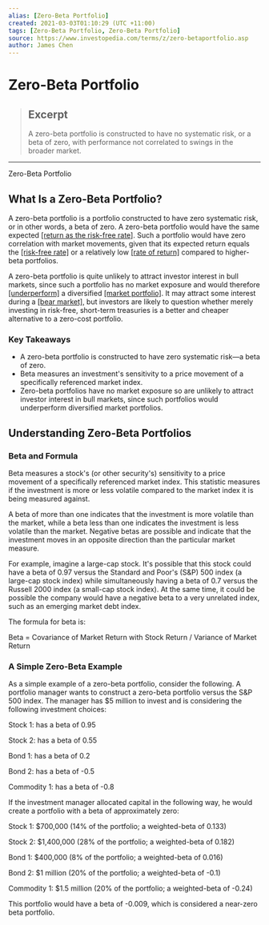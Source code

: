 ```yaml
---
alias: [Zero-Beta Portfolio]
created: 2021-03-03T01:10:29 (UTC +11:00)
tags: [Zero-Beta Portfolio, Zero-Beta Portfolio]
source: https://www.investopedia.com/terms/z/zero-betaportfolio.asp
author: James Chen
---
```


# Zero-Beta Portfolio

> ## Excerpt
> A zero-beta portfolio is constructed to have no systematic risk, or a beta of zero, with performance not correlated to swings in the broader market.

---

Zero-Beta Portfolio
## What Is a Zero-Beta Portfolio?

A zero-beta portfolio is a portfolio constructed to have zero systematic risk, or in other words, a beta of zero. A zero-beta portfolio would have the same expected [[return as the risk-free rate]](https://www.investopedia.com/video/play/riskfree-rate-return/). Such a portfolio would have zero correlation with market movements, given that its expected return equals the [[risk-free rate]](https://www.investopedia.com/articles/financial-theory/08/risk-free-rate-return.asp) or a relatively low [[rate of return]](https://www.investopedia.com/terms/r/rateofreturn.asp) compared to higher-beta portfolios.

A zero-beta portfolio is quite unlikely to attract investor interest in bull markets, since such a portfolio has no market exposure and would therefore [[underperform]](https://www.investopedia.com/terms/u/underperform.asp) a diversified [[market portfolio]](https://www.investopedia.com/terms/m/market-portfolio.asp). It may attract some interest during a [[bear market]](https://www.investopedia.com/video/play/bear-market/), but investors are likely to question whether merely investing in risk-free, short-term treasuries is a better and cheaper alternative to a zero-cost portfolio.

### Key Takeaways

-   A zero-beta portfolio is constructed to have zero systematic risk—a beta of zero.
-   Beta measures an investment's sensitivity to a price movement of a specifically referenced market index.
-   Zero-beta portfolios have no market exposure so are unlikely to attract investor interest in bull markets, since such portfolios would underperform diversified market portfolios.

## Understanding Zero-Beta Portfolios

### Beta and Formula

Beta measures a stock's (or other security's) sensitivity to a price movement of a specifically referenced market index. This statistic measures if the investment is more or less volatile compared to the market index it is being measured against.

A beta of more than one indicates that the investment is more volatile than the market, while a beta less than one indicates the investment is less volatile than the market. Negative betas are possible and indicate that the investment moves in an opposite direction than the particular market measure.

For example, imagine a large-cap stock. It's possible that this stock could have a beta of 0.97 versus the Standard and Poor's (S&P) 500 index (a large-cap stock index) while simultaneously having a beta of 0.7 versus the Russell 2000 index (a small-cap stock index). At the same time, it could be possible the company would have a negative beta to a very unrelated index, such as an emerging market debt index.

The formula for beta is:

Beta = Covariance of Market Return with Stock Return / Variance of Market Return

### A Simple Zero-Beta Example

As a simple example of a zero-beta portfolio, consider the following. A portfolio manager wants to construct a zero-beta portfolio versus the S&P 500 index. The manager has $5 million to invest and is considering the following investment choices:

Stock 1: has a beta of 0.95

Stock 2: has a beta of 0.55

Bond 1: has a beta of 0.2

Bond 2: has a beta of -0.5

Commodity 1: has a beta of -0.8

If the investment manager allocated capital in the following way, he would create a portfolio with a beta of approximately zero:

Stock 1: $700,000 (14% of the portfolio; a weighted-beta of 0.133)

Stock 2: $1,400,000 (28% of the portfolio; a weighted-beta of 0.182)

Bond 1: $400,000 (8% of the portfolio; a weighted-beta of 0.016)

Bond 2: $1 million (20% of the portfolio; a weighted-beta of -0.1)

Commodity 1: $1.5 million (20% of the portfolio; a weighted-beta of -0.24)

This portfolio would have a beta of -0.009, which is considered a near-zero beta portfolio.
